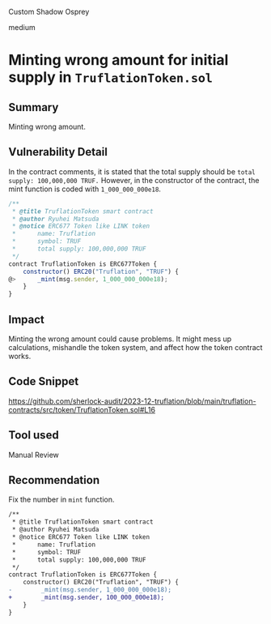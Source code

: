 Custom Shadow Osprey

medium

# Minting wrong amount for initial supply in `TruflationToken.sol`

## Summary

Minting wrong amount.

## Vulnerability Detail

In the contract comments, it is stated that the total supply should be `total supply: 100,000,000 TRUF.` However, in the constructor of the contract, the mint function is coded with `1_000_000_000e18`.

```javascript
/**
 * @title TruflationToken smart contract
 * @author Ryuhei Matsuda
 * @notice ERC677 Token like LINK token
 *      name: Truflation
 *      symbol: TRUF
 *      total supply: 100,000,000 TRUF
 */
contract TruflationToken is ERC677Token {
    constructor() ERC20("Truflation", "TRUF") {
@>      _mint(msg.sender, 1_000_000_000e18);
    }
}
```

## Impact

Minting the wrong amount could cause problems. It might mess up calculations, mishandle the token system, and affect how the token contract works.

## Code Snippet

https://github.com/sherlock-audit/2023-12-truflation/blob/main/truflation-contracts/src/token/TruflationToken.sol#L16

## Tool used

Manual Review

## Recommendation
Fix the number in `mint` function.

```diff
/**
 * @title TruflationToken smart contract
 * @author Ryuhei Matsuda
 * @notice ERC677 Token like LINK token
 *      name: Truflation
 *      symbol: TRUF
 *      total supply: 100,000,000 TRUF
 */
contract TruflationToken is ERC677Token {
    constructor() ERC20("Truflation", "TRUF") {
-        _mint(msg.sender, 1_000_000_000e18);
+        _mint(msg.sender, 100_000_000e18);
    }
}
```